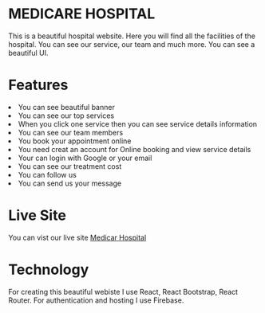 # MEDICARE HOSPITAL

This is a beautiful hospital website. Here you will find all the facilities of the hospital. You can see our service, our team and much more. You can see a beautiful UI.

# Features

<li>You can see beautiful banner</li>
<li>You can see our top services</li>
<li>When you click one service then you can see service details information</li>
<li>You can see our team members</li>
<li>You book your appointment online</li>
<li>You need creat an account for Online booking and view service details</li>
<li>Your can login with Google or your email</li>
<li>You can see our treatment cost</li>
<li>You can follow us</li>
<li>You can send us your message</li>

# Live Site

You can vist our live site <a href="https://medicare-hospital-d0483.web.app/">Medicar Hospital</a>

# Technology

For creating this beautiful webiste I use React, React Bootstrap, React Router. For authentication and hosting  I use Firebase. 
